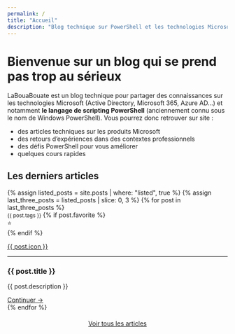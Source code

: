 ```yaml
---
permalink: /
title: "Accueil"
description: "Blog technique sur PowerShell et les technologies Microsoft pour l'administration système"
---
```


<div class="div_container">
    <div class="div_hero">
        <div class="div_hero_text">
            <h1 id="bienvenue">Bienvenue sur un blog qui se prend pas trop au sérieux</h1>
            <p>LaBouaBouate est un blog technique pour partager des connaissances sur les technologies Microsoft (Active Directory, Microsoft 365, Azure AD…) et notamment <b>le langage de scripting PowerShell</b> (anciennement connu sous le nom de Windows PowerShell). Vous pourrez donc retrouver sur site :</p>
            <ul>
                <li>des articles techniques sur les produits Microsoft</li>
                <li>des retours d’expériences dans des contextes professionnels</li>
                <li>des défis PowerShell pour vous améliorer</li>
                <li>quelques cours rapides</li>
            </ul>
        </div>
    </div>
</div>

## Les derniers articles

<div class="posts">
    {% assign listed_posts = site.posts | where: "listed", true %}
    {% assign last_three_posts = listed_posts | slice: 0, 3 %}
    {% for post in last_three_posts %}
        <article>
            <small>{{ post.tags }}</small>
            {% if post.favorite %}
            <div class="favoriteMarker">⭐</div>
            {% endif %}
            <a href="{{ post.id }}">
                <p class="articleIcon">{{ post.icon }}</p>
            </a>
            <hr>
            <div class="articleDescription">
                <h3>{{ post.title }}</h3>
                <p>{{ post.description }}</p>
                <a class="articleButton" href="{{ post.id }}">Continuer →</a>
            </div>
        </article>
    {% endfor %}
</div>
<div class="buttonNext" style="display: flex; align-items: center; justify-content: center; margin: 20px;">
    <a href="/blog">Voir tous les articles</a>
</div>